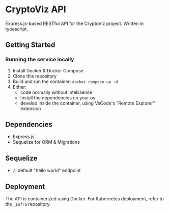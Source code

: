 # CryptoViz API

Express.js-based RESTful API for the CryptoViz project. Written in typescript.

## Getting Started

### Running the service locally
1. Install Docker & Docker Compose
2. Clone this repository
3. Build and run the container: `docker compose up -d`
4. Either:
    - code normally without intellisense
    - install the dependencies on your os 
    - develop inside the container, using VsCode's "Remote Explorer" extension

## Dependencies

- Express.js
- Sequelize for ORM & Migrations

## Sequelize

- `/`: default "hello world" endpoint

## Deployment

The API is containerized using Docker. For Kubernetes deployment, refer to the `_Infra` repository.

